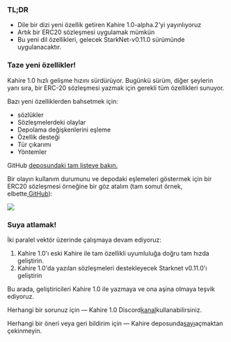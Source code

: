 ### TL;DR

* Dile bir dizi yeni özellik getiren Kahire 1.0-alpha.2'yi yayınlıyoruz
* Artık bir ERC20 sözleşmesi uygulamak mümkün
* Bu yeni dil özellikleri, gelecek StarkNet-v0.11.0 sürümünde uygulanacaktır.

### Taze yeni özellikler!

Kahire 1.0 hızlı gelişme hızını sürdürüyor. Bugünkü sürüm, diğer şeylerin yanı sıra, bir ERC-20 sözleşmesi yazmak için gerekli tüm özellikleri sunuyor.

Bazı yeni özelliklerden bahsetmek için:

* sözlükler
* Sözleşmelerdeki olaylar
* Depolama değişkenlerini eşleme
* Özellik desteği
* Tür çıkarımı
* Yöntemler

GitHub [deposundaki tam listeye bakın.](https://github.com/starkware-libs/cairo)

Bir olayın kullanım durumunu ve depodaki eşlemeleri göstermek için bir ERC20 sözleşmesi örneğine bir göz atalım (tam somut örnek, elbette,[GitHub](https://github.com/starkware-libs/cairo/blob/main/crates/cairo-lang-starknet/test_data/erc20.cairo)):

![](/assets/0_i4ch5-4rxxal4rkt.png)

### Suya atlamak!

İki paralel vektör üzerinde çalışmaya devam ediyoruz:

1. Kahire 1.0'ı eski Kahire ile tam özellikli uyumluluğa doğru tam hızda geliştirin.
2. Kahire 1.0'da yazılan sözleşmeleri destekleyecek Starknet v0.11.0'ı geliştirin

Bu arada, geliştiricileri Kahire 1.0 ile yazmaya ve ona aşina olmaya teşvik ediyoruz.

Herhangi bir sorunuz için — Kahire 1.0 Discord[kanal](https://discord.com/channels/793094838509764618/1065544063245365288)kullanabilirsiniz.

Herhangi bir öneri veya geri bildirim için — Kahire deposunda[sayı](https://github.com/starkware-libs/cairo/issues)açmaktan çekinmeyin.